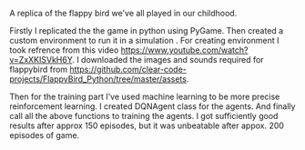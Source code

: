 A replica of the flappy bird we've all played in our childhood. 

Firstly I replicated the the game in python using PyGame. Then created a custom environment to run it in a simulation . For creating environment I took refrence from this video https://www.youtube.com/watch?v=ZxXKISVkH6Y. I downloaded the images and sounds required for flappybird from  https://github.com/clear-code-projects/FlappyBird_Python/tree/master/assets.

Then for the training part I've used machine learning to be more precise reinforcement learning. I created DQNAgent class for the agents. And finally call all the above functions to training the agents. I got sufficiently good results after approx 150 episodes, but it was unbeatable after appox. 200 episodes of game. 
